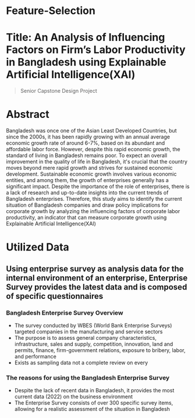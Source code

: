 # Feature-Selection
Title: An Analysis of Influencing Factors on Firm’s Labor Productivity in Bangladesh using Explainable Artificial Intelligence(XAI)
======================
> Senior Capstone Design Project

# Abstract
Bangladesh was once one of the Asian Least Developed Countries, but since the 2000s, it has been rapidly growing with an annual average economic growth rate of around 6-7%, based on its abundant and affordable labor force. However, despite this rapid economic growth, the standard of living in Bangladesh remains poor. To expect an overall improvement in the quality of life in Bangladesh, it's crucial that the country moves beyond mere rapid growth and strives for sustained economic development. Sustainable economic growth involves various economic entities, and among them, the growth of enterprises generally has a significant impact. Despite the importance of the role of enterprises, there is a lack of research and up-to-date insights into the current trends of Bangladesh enterprises. Therefore, this study aims to identify the current situation of Bangladesh companies and draw policy implications for corporate growth by analyzing the influencing factors of corporate labor productivity, an indicator that can measure corporate growth using Explainable Artificial Intelligence(XAI)

# Utilized Data
## Using enterprise survey as analysis data for the internal environment of an enterprise, Enterprise Survey provides the latest data and is composed of specific questionnaires
### Bangladesh Enterprise Survey Overview
- The survey conducted by WBES (World Bank Enterprise Surveys) targeted companies in the manufacturing and service sectors
- The purpose is to assess general company characteristics, infrastructure, sales and supply, competition, innovation, land and permits, finance, firm-government relations, exposure to bribery, labor, and performance
- Exists as sampling data not a complete review on every
### The reasons for using the Bangladesh Enterprise Survey
- Despite the lack of recent data in Bangladesh, it provides the most current data (2022) on the business environment
- The Enterprise Survey consists of over 300 specific survey items, allowing for a realistic assessment of the situation in Bangladesh







